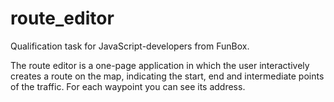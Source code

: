 # route_editor

Qualification task for JavaScript-developers from FunBox.

The route editor is a one-page application in which the user interactively creates
a route on the map, indicating the start, end and intermediate points of the traffic.
For each waypoint you can see its address.
